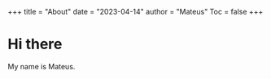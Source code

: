 +++
title = "About"
date = "2023-04-14"
author = "Mateus"
Toc = false
+++

# Hi there

My name is Mateus.
